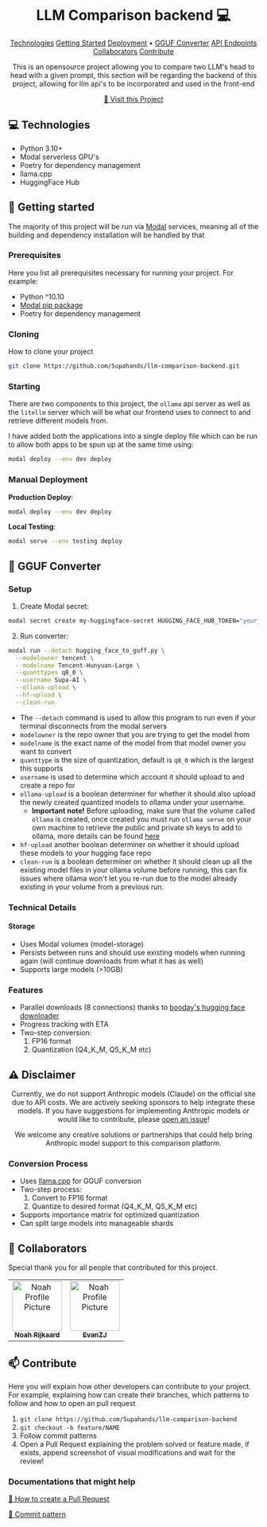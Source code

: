                      
<h1 align="center" style="font-weight: bold;">LLM Comparison backend 💻</h1>

<p align="center">
<a href="#tech">Technologies</a>
<a href="#started">Getting Started</a>
<a href="#deployment">Deployment</a> •
<a href="#converter">GGUF Converter</a>
<a href="#routes">API Endpoints</a>
<a href="#colab">Collaborators</a>
<a href="#contribute">Contribute</a> 
</p>


<p align="center">This is an opensource project allowing you to compare two LLM's head to head with a given prompt, this section will be regarding the backend of this project, allowing for llm api's to be incorporated and used in the front-end</p>


<p align="center">
<a href="https://github.com/Supahands/llm-comparison-backend">📱 Visit this Project</a>
</p>
 
<h2 id="technologies">💻 Technologies</h2>

- Python 3.10+
- Modal serverless GPU's
- Poetry for dependency management
- llama.cpp
- HuggingFace Hub
 
<h2 id="started">🚀 Getting started</h2>

The majority of this project will be run via <a href="https://modal.com/">Modal</a> services, meaning all of the building and dependency installation will be handled by that
 
<h3>Prerequisites</h3>

Here you list all prerequisites necessary for running your project. For example:

- Python ^10.10
- [Modal pip package](https://modal.com/docs/guide)
- Poetry for dependency management
 
<h3>Cloning</h3>

How to clone your project

```bash
git clone https://github.com/Supahands/llm-comparison-backend.git
```
 
<h3>Starting</h3>

There are two components to this project, the `ollama` api server as well as the `litellm` server which will be what our frontend uses to connect to and retrieve different models from.

I have added both the applications into a single deploy file which can be run to allow both apps to be spun up at the same time using:

```bash
modal deploy --env dev deploy
```
 
<h3>Manual Deployment</h3>

**Production Deploy**:
```sh
modal deploy --env dev deploy
```

**Local Testing**:
```sh
modal serve --env testing deploy
```





<h2 id="converter">🔄 GGUF Converter</h2> <h3>Setup</h3>

1. Create Modal secret:
```sh 
modal secret create my-huggingface-secret HUGGING_FACE_HUB_TOKEN="your_token"
```

2. Run converter:
```sh
modal run --detach hugging_face_to_guff.py \
  --modelowner tencent \
  --modelname Tencent-Hunyuan-Large \
  --quanttypes q8_0 \
  --username Supa-AI \
  --ollama-upload \
  --hf-upload \
  --clean-run
```
- The `--detach` command is used to allow this program to run even if your terminal disconnects from the modal servers
- `modelowner` is the repo owner that you are trying to get the model from
- `modelname` is the exact name of the model from that model owner you want to convert
- `quanttype` is the size of quantization, default is `q8_0` which is the largest this supports 
- `username` is used to determine which account it should upload to and create a repo for
- `ollama-upload` is a boolean determiner for whether it should also upload the newly created quantized models to ollama under your username.
    - **Important note!** Before uploading, make sure that the volume called `ollama` is created, once created you must run `ollama serve` on your own machine to retrieve the public and private sh keys to add to ollama, more details can be found [here](https://github.com/ollama/ollama/blob/main/docs/import.md)
- `hf-upload` another boolean determiner on whether it should upload these models to your hugging face repo 
- `clean-run` is a boolean determiner on whether it should clean up all the existing model files in your ollama volume before running, this can fix issues where ollama won't let you re-run due to the model already existing in your volume from a previous run.

<h3>Technical Details</h3>

#### Storage

- Uses Modal volumes (model-storage)
- Persists between runs and should use existing models when running again (will continue downloads from what it has as well)
- Supports large models (>10GB)

### Features

- Parallel downloads (8 connections) thanks to [booday's hugging face downloader](https://github.com/bodaay/HuggingFaceModelDownloader)
- Progress tracking with ETA
- Two-step conversion:
    1. FP16 format
    2. Quantization (Q4_K_M, Q5_K_M etc)

<h2 id="disclaimer">⚠️ Disclaimer</h2>

<p align="center">Currently, we do not support Anthropic models (Claude) on the official site due to API costs. We are actively seeking sponsors to help integrate these models. If you have suggestions for implementing Anthropic models or would like to contribute, please <a href="https://github.com/Supahands/llm-comparison-backend/issues/new">open an issue</a>!</p>

<p align="center">We welcome any creative solutions or partnerships that could help bring Anthropic model support to this comparison platform.</p>

### Conversion Process 
- Uses [llama.cpp](https://github.com/ggerganov/llama.cpp) for GGUF conversion
- Two-step process:
    1. Convert to FP16 format
    2. Quantize to desired format (Q4_K_M, Q5_K_M etc)
- Supports importance matrix for optimized quantization
- Can split large models into manageable shards
 
<h2 id="colab">🤝 Collaborators</h2>

<p>Special thank you for all people that contributed for this project.</p>
<table>
<tr>

<td align="center">
<a href="https://github.com/OriginalByteMe">
<img src="https://avatars.githubusercontent.com/OriginalByteMe" width="100px;" alt="Noah Profile Picture"/><br>
<sub>
<b>Noah Rijkaard</b>
</sub>
</a>
</td>

<td align="center">
<a href="https://github.com/EvanZJ">
<img src="https://avatars.githubusercontent.com/EvanZJ" width="100px;" alt="Noah Profile Picture"/><br>
<sub>
<b>EvanZJ</b>
</sub>
</a>
</td>

</tr>
</table>
 
<h2 id="contribute">📫 Contribute</h2>

Here you will explain how other developers can contribute to your project. For example, explaining how can create their branches, which patterns to follow and how to open an pull request

1. `git clone https://github.com/Supahands/llm-comparison-backend`
2. `git checkout -b feature/NAME`
3. Follow commit patterns
4. Open a Pull Request explaining the problem solved or feature made, if exists, append screenshot of visual modifications and wait for the review!
 
<h3>Documentations that might help</h3>

[📝 How to create a Pull Request](https://www.atlassian.com/en/git/tutorials/making-a-pull-request)

[💾 Commit pattern](https://gist.github.com/joshbuchea/6f47e86d2510bce28f8e7f42ae84c716)
